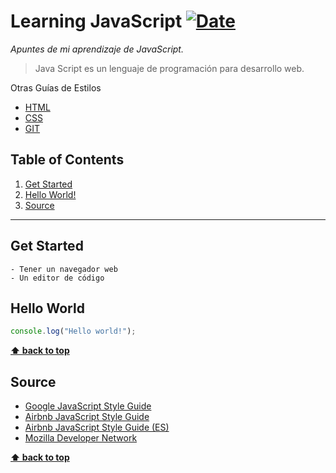 # Learning JavaScript [![Date](https://img.shields.io/badge/Date-19%2F07%2F2020-success)](http://www.fechadehoy.com/mexico)

_Apuntes de mi aprendizaje de JavaScript._

> Java Script es un lenguaje de programación para desarrollo web.

Otras Guías de Estilos

-   [HTML](https://github.com/nhuamani/html)
-   [CSS](https://github.com/nhuamani/css)
-   [GIT](https://github.com/nhuamani/git)

## Table of Contents

1. [Get Started](#get-started)
2. [Hello World!](#hello-world)
3. [Source](#source)

---

## Get Started

    - Tener un navegador web
    - Un editor de código

## Hello World

```javascript
console.log("Hello world!");
```

**[⬆ back to top](#table-of-contents)**

## Source

-   [Google JavaScript Style Guide](https://google.github.io/styleguide/jsguide.html)
-   [Airbnb JavaScript Style Guide](https://github.com/airbnb/javascript)
-   [Airbnb JavaScript Style Guide (ES)](https://github.com/paolocarrasco/javascript-style-guide)
-   [Mozilla Developer Network](https://developer.mozilla.org/es/docs/Web/JavaScript)

**[⬆ back to top](#table-of-contents)**
